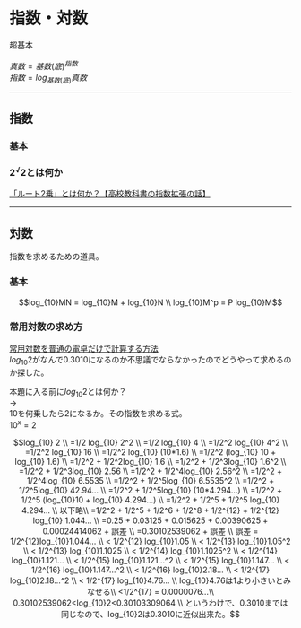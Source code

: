 # 指数・対数

超基本  

$真数 = 基数(底)^{指数}$  
$指数 = log_{基数(底)}真数$  

---

## 指数

### 基本

### $2^√2$とは何か

[「ルート2乗」とは何か？【高校教科書の指数拡張の話】](https://www.youtube.com/watch?v=rVWVEeDTCtk)  

---

## 対数

指数を求めるための道具。

### 基本

``` math
log_{10}MN = log_{10}M + log_{10}N \\
log_{10}M^p = P log_{10}M
```

### 常用対数の求め方

[常用対数を普通の電卓だけで計算する方法](https://www.youtube.com/watch?v=d6DXAHZBcbA)  
$log_{10} 2$がなんで0.3010になるのか不思議でならなかったのでどうやって求めるのか探した。  

本題に入る前に$log_{10} 2$とは何か？  
→  
10を何乗したら2になるか。その指数を求める式。  
$10^x = 2$  

``` math
log_{10} 2 \\
=1/2 log_{10} 2^2 \\
=1/2 log_{10} 4 \\
=1/2^2 log_{10} 4^2 \\
=1/2^2 log_{10} 16 \\
=1/2^2 log_{10} (10*1.6) \\
=1/2^2 (log_{10} 10 + log_{10} 1.6) \\
=1/2^2 + 1/2^2log_{10} 1.6 \\
=1/2^2 + 1/2^3log_{10} 1.6^2 \\
=1/2^2 + 1/2^3log_{10} 2.56 \\
=1/2^2 + 1/2^4log_{10} 2.56^2 \\
=1/2^2 + 1/2^4log_{10} 6.5535 \\
=1/2^2 + 1/2^5log_{10} 6.5535^2 \\
=1/2^2 + 1/2^5log_{10} 42.94… \\
=1/2^2 + 1/2^5log_{10} (10*4.294…) \\
=1/2^2 + 1/2^5 (log_{10}10 + log_{10} 4.294…) \\
=1/2^2 + 1/2^5 + 1/2^5 log_{10} 4.294… \\
以下略\\
=1/2^2 + 1/2^5 + 1/2^6 + 1/2^8 + 1/2^{12} + 1/2^{12} log_{10} 1.044… \\
=0.25 + 0.03125 + 0.015625 + 0.00390625 + 0.00024414062 + 誤差 \\
=0.30102539062 + 誤差 \\


誤差 = 1/2^{12}log_{10}1.044… \\
< 1/2^{12} log_{10}1.05 \\
< 1/2^{13} log_{10}1.05^2 \\
< 1/2^{13} log_{10}1.1025 \\
< 1/2^{14} log_{10}1.1025^2 \\
< 1/2^{14} log_{10}1.121… \\
< 1/2^{15} log_{10}1.121…^2 \\
< 1/2^{15} log_{10}1.147… \\
< 1/2^{16} log_{10}1.147…^2 \\
< 1/2^{16} log_{10}2.18… \\
< 1/2^{17} log_{10}2.18…^2 \\
< 1/2^{17} log_{10}4.76… \\
log_{10}4.76は1より小さいとみなせる\\
<1/2^{17} = 0.0000076…\\

0.30102539062<log_{10}2<0.30103309064 \\
というわけで、0.3010までは同じなので、log_{10}2は0.3010に近似出来た。
```
